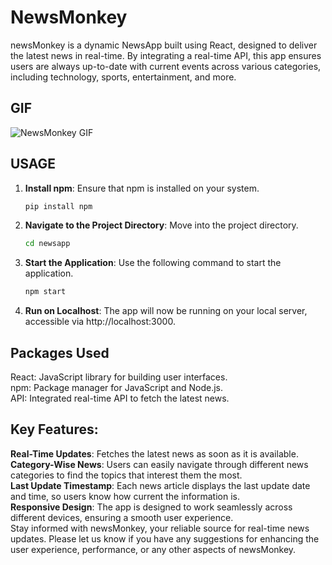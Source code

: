 
# NewsMonkey
newsMonkey is a dynamic NewsApp built using React, designed to deliver the latest news in real-time. By integrating a real-time API, this app ensures users are always up-to-date with current events across various categories, including technology, sports, entertainment, and more.

## GIF
![NewsMonkey GIF](newsapp_vid.gif)


## USAGE

1. **Install npm**: Ensure that npm is installed on your system.
   ```bash
   pip install npm
2. **Navigate to the Project Directory**: Move into the project directory.
   ```bash
   cd newsapp
3. **Start the Application**: Use the following command to start the application.
   ```bash
   npm start
4. **Run on Localhost**: The app will now be running on your local server, accessible via http://localhost:3000.


## Packages Used
React: JavaScript library for building user interfaces. 
<br>
npm: Package manager for JavaScript and Node.js. 
<br>
API: Integrated real-time API to fetch the latest news.

## Key Features:
**Real-Time Updates**: Fetches the latest news as soon as it is available.
<br>
**Category-Wise News**: Users can easily navigate through different news categories to find the topics that interest them the most.
<br>
**Last Update Timestamp**: Each news article displays the last update date and time, so users know how current the information is.
<br>
**Responsive Design**: The app is designed to work seamlessly across different devices, ensuring a smooth user experience.
<br>
Stay informed with newsMonkey, your reliable source for real-time news updates.
Please let us know if you have any suggestions for enhancing the user experience, performance, or any other aspects of newsMonkey.
